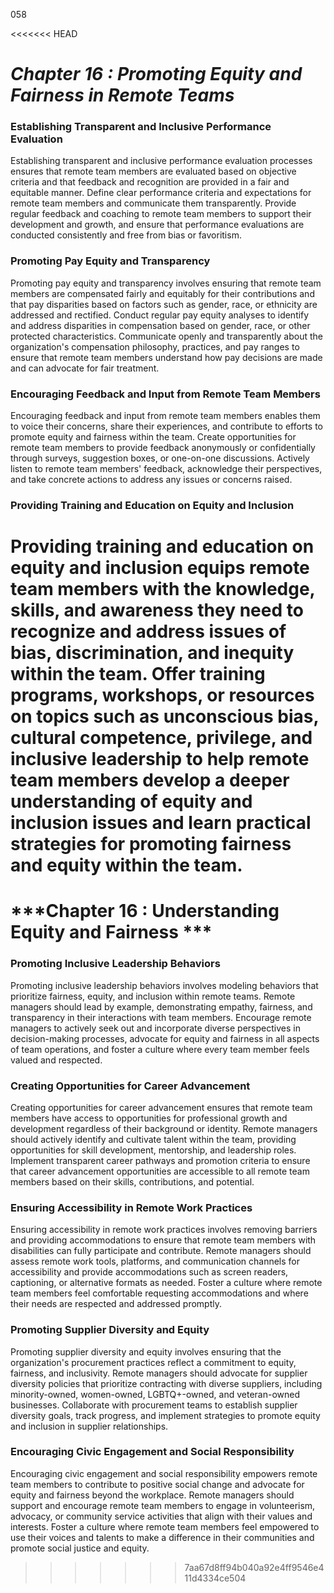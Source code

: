 058

<<<<<<< HEAD

# ***Chapter 16 : Promoting Equity and Fairness in Remote Teams***



### **Establishing Transparent and Inclusive Performance Evaluation**

Establishing transparent and inclusive performance evaluation processes ensures that remote team members are evaluated based on objective criteria and that feedback and recognition are provided in a fair and equitable manner. Define clear performance criteria and expectations for remote team members and communicate them transparently. Provide regular feedback and coaching to remote team members to support their development and growth, and ensure that performance evaluations are conducted consistently and free from bias or favoritism.

### **Promoting Pay Equity and Transparency**

Promoting pay equity and transparency involves ensuring that remote team members are compensated fairly and equitably for their contributions and that pay disparities based on factors such as gender, race, or ethnicity are addressed and rectified. Conduct regular pay equity analyses to identify and address disparities in compensation based on gender, race, or other protected characteristics. Communicate openly and transparently about the organization's compensation philosophy, practices, and pay ranges to ensure that remote team members understand how pay decisions are made and can advocate for fair treatment.

### **Encouraging Feedback and Input from Remote Team Members**

Encouraging feedback and input from remote team members enables them to voice their concerns, share their experiences, and contribute to efforts to promote equity and fairness within the team. Create opportunities for remote team members to provide feedback anonymously or confidentially through surveys, suggestion boxes, or one-on-one discussions. Actively listen to remote team members' feedback, acknowledge their perspectives, and take concrete actions to address any issues or concerns raised.

### **Providing Training and Education on Equity and Inclusion**

Providing training and education on equity and inclusion equips remote team members with the knowledge, skills, and awareness they need to recognize and address issues of bias, discrimination, and inequity within the team. Offer training programs, workshops, or resources on topics such as unconscious bias, cultural competence, privilege, and inclusive leadership to help remote team members develop a deeper understanding of equity and inclusion issues and learn practical strategies for promoting fairness and equity within the team.
=======
# ***Chapter 16 : Understanding Equity and Fairness ***

### **Promoting Inclusive Leadership Behaviors**

Promoting inclusive leadership behaviors involves modeling behaviors that prioritize fairness, equity, and inclusion within remote teams. Remote managers should lead by example, demonstrating empathy, fairness, and transparency in their interactions with team members. Encourage remote managers to actively seek out and incorporate diverse perspectives in decision-making processes, advocate for equity and fairness in all aspects of team operations, and foster a culture where every team member feels valued and respected.

### **Creating Opportunities for Career Advancement**

Creating opportunities for career advancement ensures that remote team members have access to opportunities for professional growth and development regardless of their background or identity. Remote managers should actively identify and cultivate talent within the team, providing opportunities for skill development, mentorship, and leadership roles. Implement transparent career pathways and promotion criteria to ensure that career advancement opportunities are accessible to all remote team members based on their skills, contributions, and potential.

### **Ensuring Accessibility in Remote Work Practices**

Ensuring accessibility in remote work practices involves removing barriers and providing accommodations to ensure that remote team members with disabilities can fully participate and contribute. Remote managers should assess remote work tools, platforms, and communication channels for accessibility and provide accommodations such as screen readers, captioning, or alternative formats as needed. Foster a culture where remote team members feel comfortable requesting accommodations and where their needs are respected and addressed promptly.

### **Promoting Supplier Diversity and Equity**

Promoting supplier diversity and equity involves ensuring that the organization's procurement practices reflect a commitment to equity, fairness, and inclusivity. Remote managers should advocate for supplier diversity policies that prioritize contracting with diverse suppliers, including minority-owned, women-owned, LGBTQ+-owned, and veteran-owned businesses. Collaborate with procurement teams to establish supplier diversity goals, track progress, and implement strategies to promote equity and inclusion in supplier relationships.

### **Encouraging Civic Engagement and Social Responsibility**

Encouraging civic engagement and social responsibility empowers remote team members to contribute to positive social change and advocate for equity and fairness beyond the workplace. Remote managers should support and encourage remote team members to engage in volunteerism, advocacy, or community service activities that align with their values and interests. Foster a culture where remote team members feel empowered to use their voices and talents to make a difference in their communities and promote social justice and equity.

>>>>>>> 7aa67d8ff94b040a92e4ff9546e411d4334ce504
